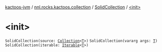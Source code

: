 [kactoos-jvm](../../index.md) / [nnl.rocks.kactoos.collection](../index.md) / [SolidCollection](index.md) / [&lt;init&gt;](./-init-.md)

# &lt;init&gt;

`SolidCollection(source: `[`Collection`](https://kotlinlang.org/api/latest/jvm/stdlib/kotlin.collections/-collection/index.html)`<`[`T`](index.md#T)`>)`
`SolidCollection(vararg args: `[`T`](index.md#T)`)`
`SolidCollection(iterable: `[`Iterable`](https://kotlinlang.org/api/latest/jvm/stdlib/kotlin.collections/-iterable/index.html)`<`[`T`](index.md#T)`>)`